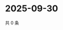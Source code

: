 # 2025-09-30

共 0 条

<!-- BEGIN ZHIHUVIDEO -->
<!-- 最后更新时间 Tue Sep 30 2025 22:11:52 GMT+0800 (China Standard Time) -->

<!-- END ZHIHUVIDEO -->
